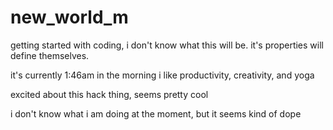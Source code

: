 # new_world_m
getting started with coding, i don't know what this will be. it's properties will define themselves.


it's currently 1:46am in the morning
i like productivity, creativity, and yoga

excited about this hack thing, seems pretty cool

i don't know what i am doing at the moment, but it seems kind of dope
